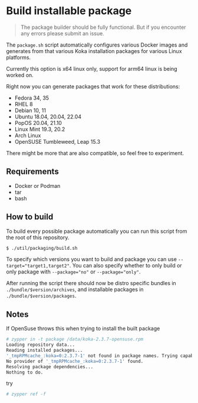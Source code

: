 # Build installable package

> The package builder should be fully functional. But if you encounter any errors please submit an issue.

The `package.sh` script automatically configures various Docker images and
generates from that various Koka installation packages for various Linux
platforms.

Currently this option is x64 linux only, support for arm64 linux is being worked on.

Right now you can generate packages that work for these distributions:

- Fedora 34, 35
- RHEL 8
- Debian 10, 11
- Ubuntu 18.04, 20.04, 22.04
- PopOS 20.04, 21.10
- Linux Mint 19.3, 20.2
- Arch Linux
- OpenSUSE Tumbleweed, Leap 15.3

There might be more that are also compatible, so feel free to experiment.

## Requirements

- Docker or Podman
- tar
- bash

## How to build

To build every possible package automatically you can run this script from the root of this repository.

```sh
$ ./util/packaging/build.sh
```

To specify which versions you want to build and package you can use `--target="target1,target2"`.
You can also specify whether to only build or only package with `--package="no"` or `--package="only"`.

After running the script there should now be distro specific bundles in `./bundle/$version/archives`, and installable packages in `./bundle/$version/packages`.

## Notes

If OpenSuse throws this when trying to install the built package

```sh
# zypper in -t package /data/koka-2.3.7-opensuse.rpm
Loading repository data...
Reading installed packages...
'_tmpRPMcache_:koka=0:2.3.7-1' not found in package names. Trying capabilities.
No provider of '_tmpRPMcache_:koka=0:2.3.7-1' found.
Resolving package dependencies...
Nothing to do.
```

try

```sh
# zypper ref -f
```
